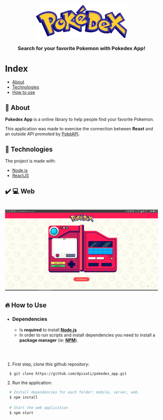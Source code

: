 <h3 align="center">
    <img alt="Logo" title="#logo" width="300px" src=".github/pokedex_logo.png">
    <br><br>
    <b>Search for your favorite Pokemon with Pokedex App!</b>  
    <br>
</h3>

# Index

- [About](#about)
- [Technologies](#technologies)
- [How to use](#how-to-use)

<a id="about"></a>

## :bookmark: About

<strong>Pokedex App</strong> is a online library to help people find your favorite Pokemon.

This application was made to exercise the connection between <strong>Reaxt</strong> and an outside API promoted by [PokéAPI](https://pokeapi.co/).

<a id="technologies"></a>

## :rocket: Technologies

The project is made with:

- [Node.js](https://nodejs.org/en/)
- [ReactJS](https://reactjs.org/)

## :heavy_check_mark: :computer: Web

<h1 align="center">
    <img alt="Web" src=".github/pokedex.gif" width="900px">
</h1>


<a id="how-to-use"></a>

## :fire: How to Use

- ### **Dependencies**

  - Is **required** to install **[Node.js](https://nodejs.org/en/)**
  - In order to run scripts and install dependencies you need to install a **package manager** (ie: **[NPM](https://www.npmjs.com/)**).
  
  <br><br>

1. First step, clone this github repository:

```sh
  $ git clone https://github.com/dpisati/pokedex_app.git
```

2. Run the application:

```sh
  # Install dependencies for each folder: mobile, server, web.
  $ npm install

  # Start the web application
  $ npm start

```
